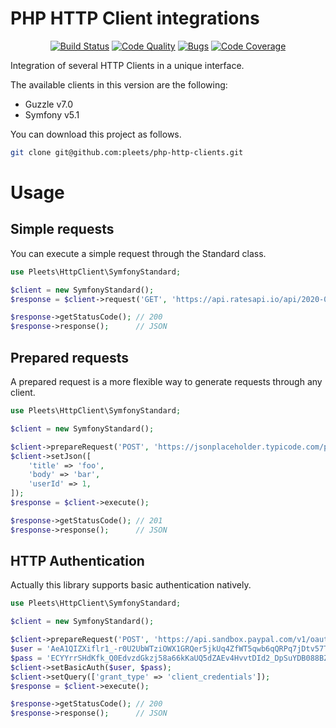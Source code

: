 # PHP HTTP Client integrations

<p align="center">
<a href="https://travis-ci.org/pleets/php-http-clients"><img src="https://travis-ci.org/pleets/php-http-clients.svg?branch=master" alt="Build Status"></a>
<a href="https://scrutinizer-ci.com/g/pleets/php-http-clients"><img src="https://img.shields.io/scrutinizer/g/pleets/php-http-clients.svg" alt="Code Quality"></a>
<a href="https://sonarcloud.io/dashboard?id=pleets_php-http-clients"><img src="https://sonarcloud.io/api/project_badges/measure?project=pleets_php-http-clients&metric=security_rating" alt="Bugs"></a>
<a href="https://scrutinizer-ci.com/g/pleets/php-http-clients/?branch=master"><img src="https://scrutinizer-ci.com/g/pleets/php-http-clients/badges/coverage.png?b=master" alt="Code Coverage"></a>
</p>

Integration of several HTTP Clients in a unique interface.

The available clients in this version are the following:

- Guzzle v7.0
- Symfony v5.1

You can download this project as follows.

```bash
git clone git@github.com:pleets/php-http-clients.git
```

# Usage

## Simple requests

You can execute a simple request through the Standard class. 

```php
use Pleets\HttpClient\SymfonyStandard;

$client = new SymfonyStandard();
$response = $client->request('GET', 'https://api.ratesapi.io/api/2020-07-24/?base=USD');

$response->getStatusCode(); // 200
$response->response();      // JSON
```

## Prepared requests

A prepared request is a more flexible way to generate requests through any client.

```php
use Pleets\HttpClient\SymfonyStandard;

$client = new SymfonyStandard();

$client->prepareRequest('POST', 'https://jsonplaceholder.typicode.com/posts');
$client->setJson([
    'title' => 'foo',
    'body' => 'bar',
    'userId' => 1,
]);
$response = $client->execute();

$response->getStatusCode(); // 201
$response->response();      // JSON
```

## HTTP Authentication

Actually this library supports basic authentication natively.

```php
use Pleets\HttpClient\SymfonyStandard;

$client = new SymfonyStandard();

$client->prepareRequest('POST', 'https://api.sandbox.paypal.com/v1/oauth2/token');
$user = 'AeA1QIZXiflr1_-r0U2UbWTziOWX1GRQer5jkUq4ZfWT5qwb6qQRPq7jDtv57TL4POEEezGLdutcxnkJ';
$pass = 'ECYYrrSHdKfk_Q0EdvzdGkzj58a66kKaUQ5dZAEv4HvvtDId2_DpSuYDB088BZxGuMji7G4OFUnPog6p';
$client->setBasicAuth($user, $pass);
$client->setQuery(['grant_type' => 'client_credentials']);
$response = $client->execute();

$response->getStatusCode(); // 200
$response->response();      // JSON
```